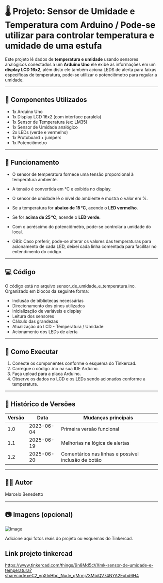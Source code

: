 # 🌡️ Projeto: Sensor de Umidade e Temperatura com Arduino / Pode-se utilizar para controlar temperatura e umidade de uma estufa

Este projeto lê dados de **temperatura e umidade** usando sensores analógicos conectados a um **Arduino Uno** ele exibe as informações em um **display LCD 16x2**, além disto ele também aciona LEDS de alerta para faixas específicas de temperatura, pode-se utilizar o potenciômetro para regular a umidade.

-----------------------------------------------------------------------------------------------------------------------------------------------------------------------------------------

## 🧰 Componentes Utilizados

- 1x Arduino Uno
- 1x Display LCD 16x2 (com interface paralela)
- 1x Sensor de Temperatura (ex: LM35)
- 1x Sensor de Umidade analógico
- 2x LEDs (verde e vermelho)
- 1x Protoboard + jumpers
- 1x Potenciômetro

-----------------------------------------------------------------------------------------------------------------------------------------------------------------------------------------

## 🔧 Funcionamento

- O sensor de temperatura fornece uma tensão proporcional à temperatura ambiente.
- A tensão é convertida em °C e exibida no display.
- O sensor de umidade lê o nível do ambiente e mostra o valor em %.
- Se a temperatura for **abaixo de 15 °C**, acende o **LED vermelho**.
- Se for **acima de 25 °C**, acende o **LED verde**.
- Com o acréscimo do potenciômetro, pode-se controlar a umidade do local.

- OBS: Caso preferir, pode-se alterar os valores das temperaturas para acionamento de cada LED, deixei cada linha comentada para facilitar no entendimento do código.

-----------------------------------------------------------------------------------------------------------------------------------------------------------------------------------------

## 💻 Código

O código está no arquivo sensor_de_umidade_e_temperatura.ino.  
Organizado em blocos da seguinte forma:
- Inclusão de bibliotecas necessárias
- Direcionamento dos pinos utilizados
- Inicialização de variáveis e display
- Leitura dos sensores
- Cálculo das grandezas
- Atualização do LCD - Temperatura / Umidade
- Acionamento dos LEDs de alerta

-----------------------------------------------------------------------------------------------------------------------------------------------------------------------------------------

## 🚀 Como Executar

1. Conecte os componentes conforme o esquema do Tinkercad.
2. Carregue o código .ino na sua IDE Arduino.
3. Faça upload para a placa Arduino.
4. Observe os dados no LCD e os LEDs sendo acionados conforme a temperatura.

-----------------------------------------------------------------------------------------------------------------------------------------------------------------------------------------

## 📌 Histórico de Versões

| Versão | Data       | Mudanças principais                                            |
|--------|------------|----------------------------------------------------------------|
| 1.0    | 2023-06-04 | Primeira versão funcional                                      |
| 1.1    | 2025-06-19 | Melhorias na lógica de alertas                                 |
| 1.2    | 2025-06-20 | Comentários nas linhas e possível inclusão de botão            |

-----------------------------------------------------------------------------------------------------------------------------------------------------------------------------------------

## 🧑‍💻 Autor

Marcelo Benedetto

-----------------------------------------------------------------------------------------------------------------------------------------------------------------------------------------

## 📷 Imagens (opcional)

![Image](https://github.com/user-attachments/assets/0a3958da-0ec1-4313-a913-7cba27383bac)

Adicione aqui fotos reais do projeto ou esquemas do Tinkercad.

## Link projeto tinkercad

<https://www.tinkercad.com/things/9n8Md5cVXmk-sensor-de-umidade-e-temperatura?sharecode=eC2_ypXInHbc_Nudv_gMrmj73MbiQV74NYA2Exbd6H4>
